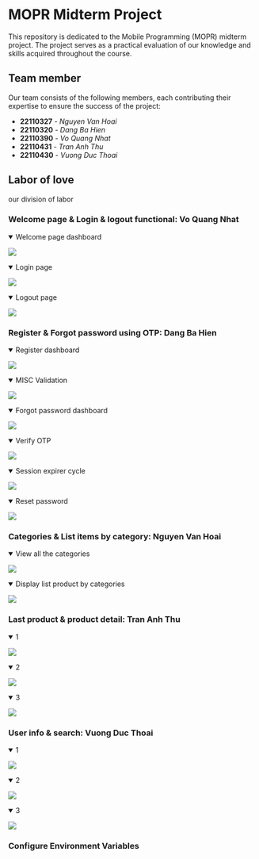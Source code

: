 # MOPR Midterm Project

This repository is dedicated to the Mobile Programming (MOPR) midterm project. The project serves as a practical evaluation of our knowledge and skills acquired throughout the course.

## Team member

Our team consists of the following members, each contributing their expertise to ensure the success of the project:

-  **22110327** - _Nguyen Van Hoai_
-  **22110320** - _Dang Ba Hien_
-  **22110390** - _Vo Quang Nhat_
-  **22110431** - _Tran Anh Thu_
-  **22110430** - _Vuong Duc Thoai_

## Labor of love

our division of labor

### Welcome page & Login & logout functional: Vo Quang Nhat

<details open>
<summary>Welcome page dashboard</summary>    
<pre>
<img src = "./docs/allcate.png"><img>
</pre>
</details>

<details open>
<summary>Login page</summary>    
<pre>
<img src = "./docs/allcate.png"><img>
</pre>
</details>

<details open>
<summary>Logout page</summary>    
<pre>
<img src = "./docs/allcate.png"><img>
</pre>
</details>

### Register & Forgot password using OTP: Dang Ba Hien

<details open>
<summary>Register dashboard</summary>    
<pre>
<img src = "./docs/allcate.png"><img>
</pre>
</details>

<details open>
<summary>MISC Validation</summary>    
<pre>
<img src = "./docs/allcate.png"><img>
</pre>
</details>

<details open>
<summary>Forgot password dashboard</summary>    
<pre>
<img src = "./docs/allcate.png"><img>
</pre>
</details>

<details open>
<summary>Verify OTP</summary>    
<pre>
<img src = "./docs/allcate.png"><img>
</pre>
</details>

<details open>
<summary>Session expirer cycle</summary>    
<pre>
<img src = "./docs/allcate.png"><img>
</pre>
</details>

<details open>
<summary>Reset password</summary>    
<pre>
<img src = "./docs/allcate.png"><img>
</pre>
</details>

### Categories & List items by category: Nguyen Van Hoai

<details open>
<summary>View all the categories</summary>    
<pre>
<img src = "./docs/allcate.png"><img>
</pre>
</details>

<details open>
<summary>Display list product by categories</summary>    
<pre>
<img src = "./docs/productbycate.png"><img>
</pre>
</details>

### Last product & product detail: Tran Anh Thu

<details open>
<summary>1</summary>    
<pre>
<img src = "./docs/allcate.png"><img>
</pre>
</details>

<details open>
<summary>2</summary>    
<pre>
<img src = "./docs/allcate.png"><img>
</pre>
</details>

<details open>
<summary>3</summary>    
<pre>
<img src = "./docs/allcate.png"><img>
</pre>
</details>

### User info & search: Vuong Duc Thoai

<details open>
<summary>1</summary>    
<pre>
<img src = "./docs/allcate.png"><img>
</pre>
</details>

<details open>
<summary>2</summary>    
<pre>
<img src = "./docs/allcate.png"><img>
</pre>
</details>

<details open>
<summary>3</summary>    
<pre>
<img src = "./docs/allcate.png"><img>
</pre>
</details>

### Configure Environment Variables
